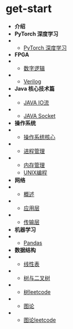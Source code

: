 # get-start

* **介绍**
* **PyTorch 深度学习**
* - [PyTorch 深度学习](/pytorch/pytorch.md)
* **FPGA**
* - [数字逻辑](/fpga/verilog/shudian.md)
* - [Verilog](/fpga/verilog.md)
* **Java 核心技术篇**
* - [JAVA IO流](java/javaIO.md)
* - [JAVA Socket](java/javaSOCKET.md)
* **操作系统**
* - [操作系统核心](os/os.md)
* - [进程管理](os/process.md)
* - [内存管理](os/memory.md)
  - [UNIX编程](os/unix.md)
* **网络**
* - [概述](net/net.md)
* - [应用层](net/app.md)
* - [传输层](net/tcp.md)
* **机器学习**
* - [Pandas](ML/Pandas.md)
* **数据结构**
* - [线性表](dataStructure/linear.md)
* - [树与二叉树](dataStructure/tree.md)
* - [树leetcode](dataStructure/Tree1.md)
* - [图论](dataStructure/map.md)
* - [图论leetcode](dataStructure/map1.md)

